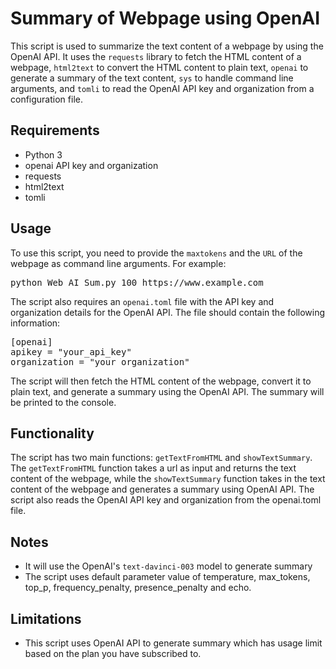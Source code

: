 <!DOCTYPE html>
<html>
<body>
    <h1>Summary of Webpage using OpenAI</h1>
<p>This script is used to summarize the text content of a webpage by using the OpenAI API. It uses the <code>requests</code> library to fetch the HTML content of a webpage, <code>html2text</code> to convert the HTML content to plain text, <code>openai</code> to generate a summary of the text content, <code>sys</code> to handle command line arguments, and <code>tomli</code> to read the OpenAI API key and organization from a configuration file.</p>

<h2>Requirements</h2>
<ul>
  <li>Python 3</li>
  <li>openai API key and organization</li>
  <li>requests</li>
  <li>html2text</li>
  <li>tomli</li>
</ul>

<h2>Usage</h2>
<p>To use this script, you need to provide the <code>maxtokens</code> and the <code>URL</code> of the webpage as command line arguments. For example:</p>
<pre>python Web_AI_Sum.py 100 https://www.example.com</pre>
<p>The script also requires an <code>openai.toml</code> file with the API key and organization details for the OpenAI API. The file should contain the following information:</p>
<pre>
[openai]
apikey = "your_api_key"
organization = "your_organization"</pre>
<p>The script will then fetch the HTML content of the webpage, convert it to plain text, and generate a summary using the OpenAI API. The summary will be printed to the console.</p>

<h2>Functionality</h2>
<p>The script has two main functions: <code>getTextFromHTML</code> and <code>showTextSummary</code>. The <code>getTextFromHTML</code> function takes a url as input and returns the text content of the webpage, while the <code>showTextSummary</code> function takes in the text content of the webpage and generates a summary using OpenAI API. The script also reads the OpenAI API key and organization from the openai.toml file.</p>

<h2>Notes</h2>
<ul>
  <li>It will use the OpenAI's <code>text-davinci-003</code> model to generate summary</li>
  <li>The script uses default parameter value of temperature, max_tokens, top_p, frequency_penalty, presence_penalty and echo.</li>
</ul>

<h2>Limitations</h2>
<ul>
  <li>This script uses OpenAI API to generate summary which has usage limit based on the plan you have subscribed to.</li>
</ul>
</body>
</html>